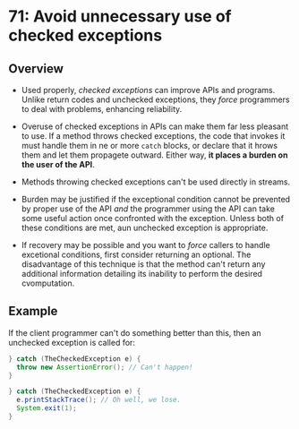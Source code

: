 # 71: Avoid unnecessary use of checked exceptions

## Overview

* Used properly, *checked exceptions* can improve APIs and programs. Unlike return codes and unchecked exceptions, they *force* programmers to deal with problems, enhancing reliability.

* Overuse of checked exceptions in APIs can make them far less pleasant to use. If a method throws checked exceptions, the code that invokes it must handle them in ne or more `catch` blocks, or declare that it hrows them and let them propagete outward. Either way, **it places a burden on the user of the API**.

* Methods throwing checked exceptions can't be used directly in streams.

* Burden may be justified if the exceptional condition cannot be prevented by proper use of the API *and* the programmer using the API can take some useful action once confronted with the exception. Unless both of these conditions are met, aun unchecked exception is appropriate.

* If recovery may be possible and you want to *force* callers to handle excetional conditions, first consider returning an optional. The disadvantage of this technique is that the method can't return any additional information detailing its inability to perform the desired cvomputation.

## Example

If the client programmer can't do something better than this, then an unchecked exception is called for:

```java
} catch (TheCheckedException e) {
  throw new AssertionError(); // Can't happen!
}
```

```java
} catch (TheCheckedException e) {
  e.printStackTrace(); // Oh well, we lose.
  System.exit(1);
}
```
